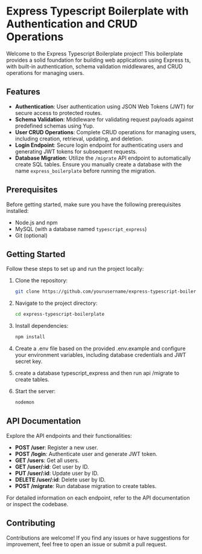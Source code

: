 # Express Typescript Boilerplate with Authentication and CRUD Operations

Welcome to the Express Typescript Boilerplate project! This boilerplate provides a solid foundation for building web applications using Express ts, with built-in authentication, schema validation middlewares, and CRUD operations for managing users.

## Features

- **Authentication**: User authentication using JSON Web Tokens (JWT) for secure access to protected routes.
- **Schema Validation**: Middleware for validating request payloads against predefined schemas using Yup.
- **User CRUD Operations**: Complete CRUD operations for managing users, including creation, retrieval, updating, and deletion.
- **Login Endpoint**: Secure login endpoint for authenticating users and generating JWT tokens for subsequent requests.
- **Database Migration**: Utilize the `/migrate` API endpoint to automatically create SQL tables. Ensure you manually create a database with the name `express_boilerplate` before running the migration.

## Prerequisites

Before getting started, make sure you have the following prerequisites installed:

- Node.js and npm
- MySQL (with a database named `typescript_express`)
- Git (optional)

## Getting Started

Follow these steps to set up and run the project locally:

1. Clone the repository:

   ```bash
   git clone https://github.com/yourusername/express-typescript-boilerplate.git

2. Navigate to the project directory:

   ```bash
   cd express-typescript-boilerplate

3. Install dependencies:

   ```bash
   npm install

4. Create a .env file based on the provided .env.example and configure your environment variables, including database credentials and JWT secret key.

5. create a database typescript_express and then run api /migrate to create tables.

6. Start the server:
   ```bash
   nodemon

## API Documentation

Explore the API endpoints and their functionalities:

- **POST /user**: Register a new user.
- **POST /login**: Authenticate user and generate JWT token.
- **GET /users**: Get all users.
- **GET /user/:id**: Get user by ID.
- **PUT /user/:id**: Update user by ID.
- **DELETE /user/:id**: Delete user by ID.
- **POST /migrate**: Run database migration to create tables.

For detailed information on each endpoint, refer to the API documentation or inspect the codebase.

## Contributing

Contributions are welcome! If you find any issues or have suggestions for improvement, feel free to open an issue or submit a pull request.
